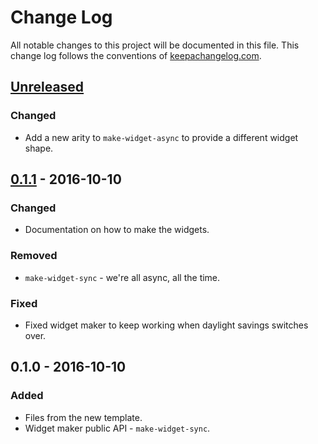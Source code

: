 # Change Log
All notable changes to this project will be documented in this file. This change log follows the conventions of [keepachangelog.com](http://keepachangelog.com/).

## [Unreleased]
### Changed
- Add a new arity to `make-widget-async` to provide a different widget shape.

## [0.1.1] - 2016-10-10
### Changed
- Documentation on how to make the widgets.

### Removed
- `make-widget-sync` - we're all async, all the time.

### Fixed
- Fixed widget maker to keep working when daylight savings switches over.

## 0.1.0 - 2016-10-10
### Added
- Files from the new template.
- Widget maker public API - `make-widget-sync`.

[Unreleased]: https://github.com/your-name/db/compare/0.1.1...HEAD
[0.1.1]: https://github.com/your-name/db/compare/0.1.0...0.1.1
